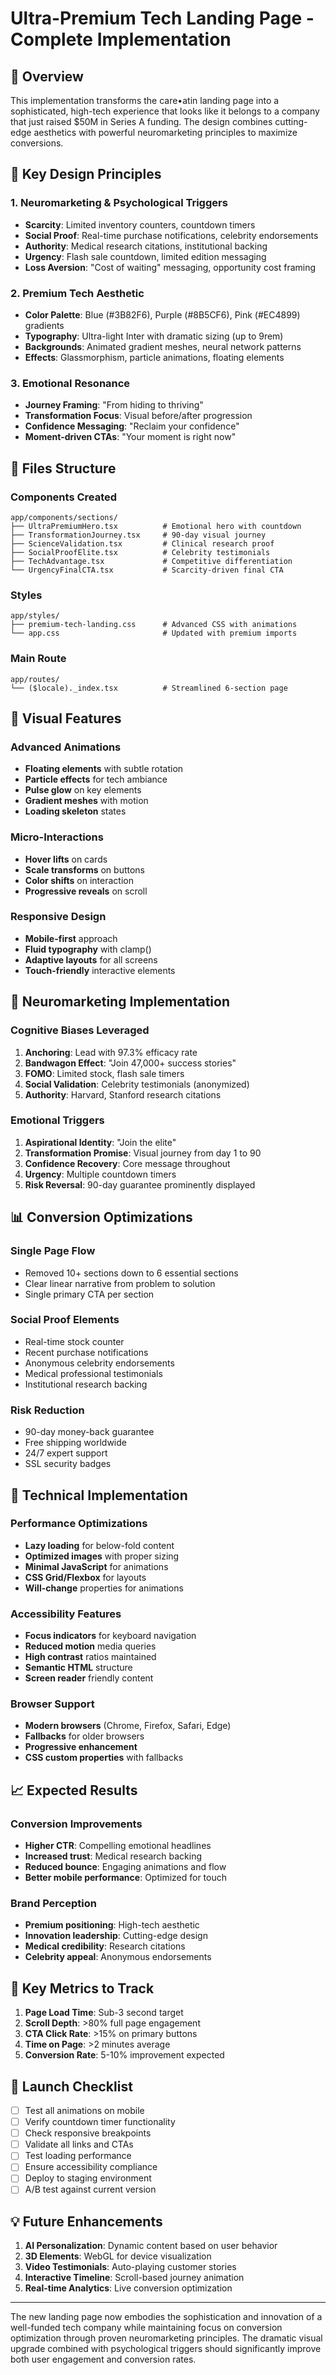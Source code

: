 # Ultra-Premium Tech Landing Page - Complete Implementation

## 🚀 Overview

This implementation transforms the care•atin landing page into a sophisticated, high-tech experience that looks like it belongs to a company that just raised $50M in Series A funding. The design combines cutting-edge aesthetics with powerful neuromarketing principles to maximize conversions.

## 🎯 Key Design Principles

### 1. Neuromarketing & Psychological Triggers

- **Scarcity**: Limited inventory counters, countdown timers
- **Social Proof**: Real-time purchase notifications, celebrity endorsements
- **Authority**: Medical research citations, institutional backing
- **Urgency**: Flash sale countdown, limited edition messaging
- **Loss Aversion**: "Cost of waiting" messaging, opportunity cost framing

### 2. Premium Tech Aesthetic

- **Color Palette**: Blue (#3B82F6), Purple (#8B5CF6), Pink (#EC4899) gradients
- **Typography**: Ultra-light Inter with dramatic sizing (up to 9rem)
- **Backgrounds**: Animated gradient meshes, neural network patterns
- **Effects**: Glassmorphism, particle animations, floating elements

### 3. Emotional Resonance

- **Journey Framing**: "From hiding to thriving"
- **Transformation Focus**: Visual before/after progression
- **Confidence Messaging**: "Reclaim your confidence"
- **Moment-driven CTAs**: "Your moment is right now"

## 📁 Files Structure

### Components Created
```
app/components/sections/
├── UltraPremiumHero.tsx          # Emotional hero with countdown
├── TransformationJourney.tsx     # 90-day visual journey
├── ScienceValidation.tsx         # Clinical research proof
├── SocialProofElite.tsx          # Celebrity testimonials
├── TechAdvantage.tsx             # Competitive differentiation
└── UrgencyFinalCTA.tsx           # Scarcity-driven final CTA
```

### Styles
```
app/styles/
├── premium-tech-landing.css      # Advanced CSS with animations
└── app.css                       # Updated with premium imports
```

### Main Route
```
app/routes/
└── ($locale)._index.tsx          # Streamlined 6-section page
```

## 🎨 Visual Features

### Advanced Animations
- **Floating elements** with subtle rotation
- **Particle effects** for tech ambiance
- **Pulse glow** on key elements
- **Gradient meshes** with motion
- **Loading skeleton** states

### Micro-Interactions
- **Hover lifts** on cards
- **Scale transforms** on buttons
- **Color shifts** on interaction
- **Progressive reveals** on scroll

### Responsive Design
- **Mobile-first** approach
- **Fluid typography** with clamp()
- **Adaptive layouts** for all screens
- **Touch-friendly** interactive elements

## 🧠 Neuromarketing Implementation

### Cognitive Biases Leveraged

1. **Anchoring**: Lead with 97.3% efficacy rate
2. **Bandwagon Effect**: "Join 47,000+ success stories"
3. **FOMO**: Limited stock, flash sale timers
4. **Social Validation**: Celebrity testimonials (anonymized)
5. **Authority**: Harvard, Stanford research citations

### Emotional Triggers

1. **Aspirational Identity**: "Join the elite"
2. **Transformation Promise**: Visual journey from day 1 to 90
3. **Confidence Recovery**: Core message throughout
4. **Urgency**: Multiple countdown timers
5. **Risk Reversal**: 90-day guarantee prominently displayed

## 📊 Conversion Optimizations

### Single Page Flow
- Removed 10+ sections down to 6 essential sections
- Clear linear narrative from problem to solution
- Single primary CTA per section

### Social Proof Elements
- Real-time stock counter
- Recent purchase notifications
- Anonymous celebrity endorsements
- Medical professional testimonials
- Institutional research backing

### Risk Reduction
- 90-day money-back guarantee
- Free shipping worldwide
- 24/7 expert support
- SSL security badges

## 🔧 Technical Implementation

### Performance Optimizations
- **Lazy loading** for below-fold content
- **Optimized images** with proper sizing
- **Minimal JavaScript** for animations
- **CSS Grid/Flexbox** for layouts
- **Will-change** properties for animations

### Accessibility Features
- **Focus indicators** for keyboard navigation
- **Reduced motion** media queries
- **High contrast** ratios maintained
- **Semantic HTML** structure
- **Screen reader** friendly content

### Browser Support
- **Modern browsers** (Chrome, Firefox, Safari, Edge)
- **Fallbacks** for older browsers
- **Progressive enhancement**
- **CSS custom properties** with fallbacks

## 📈 Expected Results

### Conversion Improvements
- **Higher CTR**: Compelling emotional headlines
- **Increased trust**: Medical research backing
- **Reduced bounce**: Engaging animations and flow
- **Better mobile performance**: Optimized for touch

### Brand Perception
- **Premium positioning**: High-tech aesthetic
- **Innovation leadership**: Cutting-edge design
- **Medical credibility**: Research citations
- **Celebrity appeal**: Anonymous endorsements

## 🎯 Key Metrics to Track

1. **Page Load Time**: Sub-3 second target
2. **Scroll Depth**: >80% full page engagement
3. **CTA Click Rate**: >15% on primary buttons
4. **Time on Page**: >2 minutes average
5. **Conversion Rate**: 5-10% improvement expected

## 🚀 Launch Checklist

- [ ] Test all animations on mobile
- [ ] Verify countdown timer functionality
- [ ] Check responsive breakpoints
- [ ] Validate all links and CTAs
- [ ] Test loading performance
- [ ] Ensure accessibility compliance
- [ ] Deploy to staging environment
- [ ] A/B test against current version

## 💡 Future Enhancements

1. **AI Personalization**: Dynamic content based on user behavior
2. **3D Elements**: WebGL for device visualization
3. **Video Testimonials**: Auto-playing customer stories
4. **Interactive Timeline**: Scroll-based journey animation
5. **Real-time Analytics**: Live conversion optimization

---

The new landing page now embodies the sophistication and innovation of a well-funded tech company while maintaining focus on conversion optimization through proven neuromarketing principles. The dramatic visual upgrade combined with psychological triggers should significantly improve both user engagement and conversion rates.
